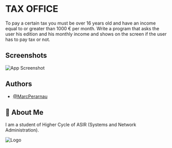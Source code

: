
# TAX OFFICE
To pay a certain tax you must be over 16 years old and have an income equal to or greater than 1000 € per month. Write a program that asks the user his edition and his monthly income and shows on the screen if the user has to pay tax or not.
## Screenshots

![App Screenshot](https://github.com/MarcPerarnau/PYTHON/assets/151735878/8a61c7e8-9108-4740-a62b-4ba445b6da58)



## Authors

- [@MarcPerarnau](https://github.com/MarcPerarnau)


## 🚀 About Me
I am a student of Higher Cycle of ASIR (Systems and Network Administration).


![Logo](https://github.com/MarcPerarnau/MV/assets/151735878/dbd36d50-971f-4147-8b66-0c489954895e)

